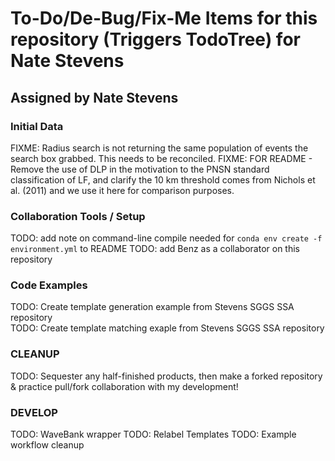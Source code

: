 # To-Do/De-Bug/Fix-Me Items for this repository (Triggers TodoTree) for Nate Stevens
## Assigned by Nate Stevens
### Initial Data
FIXME: Radius search is not returning the same population of events the search box grabbed. This needs to be reconciled.
FIXME: FOR README - Remove the use of DLP in the motivation to the PNSN standard classification of LF, and clarify the 10 km threshold comes from Nichols et al. (2011) and we use it here for comparison purposes.

### Collaboration Tools / Setup  
TODO: add note on command-line compile needed for `conda env create -f environment.yml` to README
TODO: add Benz as a collaborator on this repository

### Code Examples  
TODO: Create template generation example from Stevens SGGS SSA repository  
TODO: Create template matching exaple from Stevens SGGS SSA repository  

### CLEANUP
TODO: Sequester any half-finished products, then make a forked repository & practice pull/fork collaboration with my development!

### DEVELOP
TODO: WaveBank wrapper
TODO: Relabel Templates
TODO: Example workflow cleanup
